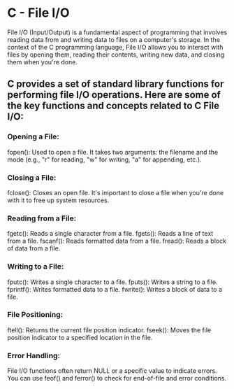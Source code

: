# C - File I/O


File I/O (Input/Output) is a fundamental aspect of programming that involves reading data from and writing data to files on a computer's storage. In the context of the C programming language, File I/O allows you to interact with files by opening them, reading their contents, writing new data, and closing them when you're done.

## C provides a set of standard library functions for performing file I/O operations. Here are some of the key functions and concepts related to C File I/O:

### Opening a File:

fopen(): Used to open a file. It takes two arguments: the filename and the mode (e.g., "r" for reading, "w" for writing, "a" for appending, etc.).
### Closing a File:

fclose(): Closes an open file. It's important to close a file when you're done with it to free up system resources.
### Reading from a File:

fgetc(): Reads a single character from a file.
fgets(): Reads a line of text from a file.
fscanf(): Reads formatted data from a file.
fread(): Reads a block of data from a file.
### Writing to a File:

fputc(): Writes a single character to a file.
fputs(): Writes a string to a file.
fprintf(): Writes formatted data to a file.
fwrite(): Writes a block of data to a file.
### File Positioning:

ftell(): Returns the current file position indicator.
fseek(): Moves the file position indicator to a specified location in the file.
### Error Handling:

File I/O functions often return NULL or a specific value to indicate errors. You can use feof() and ferror() to check for end-of-file and error conditions.

